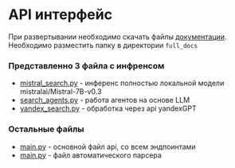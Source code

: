 # API интерфейс
При развертывании необходимо скачать файлы [документации](https://drive.google.com/file/d/10n-65J4MK5kf58vs1DZ965eW3ceCEfKy/view?usp=sharing).
Необходимо разместить папку в директории `full_docs`

### Представленно 3 файла с инфренсом
* [mistral_search.py](https://github.com/notdiff/RuMate/blob/main/api/mistral_search.py) - инференс полностью локальной модели mistralai/Mistral-7B-v0.3
* [search_agents.py](https://github.com/notdiff/RuMate/blob/main/api/search_agents.py) - работа агентов на основе LLM
* [yandex_search.py](https://github.com/notdiff/RuMate/blob/main/api/yandex_search.py) - обработка через api yandexGPT

### Остальные файлы
* [main.py](https://github.com/notdiff/RuMate/blob/main/api/main.py) - основной файл api, со всем эндпоинтами
* [main.py](https://github.com/notdiff/RuMate/blob/main/api/parce.py) - файл автоматического парсера

